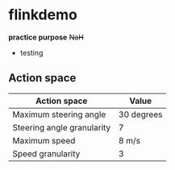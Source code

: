 # flinkdemo
**practice purpose**
~~NaH~~
- testing

## Action space

| Action space                 | Value       |
|------------------------------|-------------|
| Maximum steering angle       | 30 degrees  |
| Steering angle granularity   | 7           |
| Maximum speed                | 8 m/s       |
| Speed granularity            | 3           |
